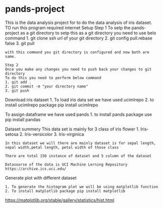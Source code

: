 # pands-project
This is the data analysis project for to do the data analysis of iris dataset.
TO run this program required internet
Setup
    Step 1 
    To setp the pands-project as a git directory
    to setp this as a git directory you need to use belo command
    1. git clone ssh url of your git directory
    2. git config pull.rebase false
    3. git pull

    with this command you git directory is configured and now both are same.

    Step 2
    Once you make any changes you need to push back your changes to git directory
    To do this you need to perform below command
    1. git add .
    2. git commit -m "your directory name"
    3. git push

Download iris dataset
    1. To load iris data set we have used ucimlrepo
    2. to install ucimlrepo package  pip install ucimlrepo

To assign dataframe we have used pands
    1. to install pands package use pip install pandas

Dataset summery
    This data set is mainly for 3 class of iris flower
    1. Iris-setosa
    2. Iris-versicolor
    3. Iris-virginica

    In this dataset we will there are mainly dataset is for sepal length, sepal width,petal length, petal width of those class

    There are total 150 instance of dataset and 5 column of the dataset

    Datasourse of the data is UCI Machine Lerning Repository https://archive.ics.uci.edu/

Generate plot with different dataset
    
    1. To generate the histogram plot we will be using matplotlib function
    2. To install matplotlib package pip install matplotlib
https://matplotlib.org/stable/gallery/statistics/hist.html